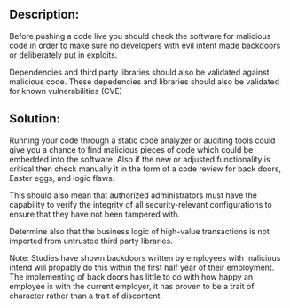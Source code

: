 ## Description:

Before pushing a code live you should check the software for malicious code in order to
make sure no developers with evil intent made backdoors or deliberately put in exploits.

Dependencies and third party libraries should also be validated against malicious code.
These depedencies and libraries should also be validated for known vulnerabilities (CVE)

## Solution:

Running your code through a static code analyzer or auditing tools could give you a chance
to find malicious pieces of code which could be embedded into the software.
Also if the new or adjusted functionality is critical then check manually it in the form
of a code review for back doors, Easter eggs, and logic flaws.

This should also mean that authorized administrators must have the capability to verify the integrity of
all security-relevant configurations to ensure that they have not been tampered with.

Determine also that the business logic of high-value transactions is not imported from untrusted third party libraries.

Note:
Studies have shown backdoors written by employees with malicious intend will propably do this within
the first half year of their employment. The implementing of back doors has little to do with how happy an
employee is with the current employer, it has proven to be a trait of character rather than a trait of discontent.

